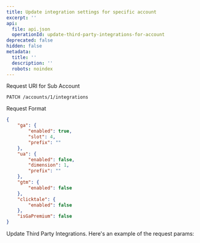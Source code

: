 ```yaml
---
title: Update integration settings for specific account
excerpt: ''
api:
  file: api.json
  operationId: update-third-party-integrations-for-account
deprecated: false
hidden: false
metadata:
  title: ''
  description: ''
  robots: noindex
---
```

Request URI for Sub Account

```
PATCH /accounts/1/integrations
```

Request Format

```json
{
    "ga": {
        "enabled": true,
        "slot": 4,
        "prefix": ""
    },
    "ua": {
        "enabled": false,
        "dimension": 1,
        "prefix": ""
    },
    "gtm": {
        "enabled": false
    },
    "clicktale": {
        "enabled": false
    },
    "isGaPremium": false
}
```

Update Third Party Integrations. Here's an example of the request params: